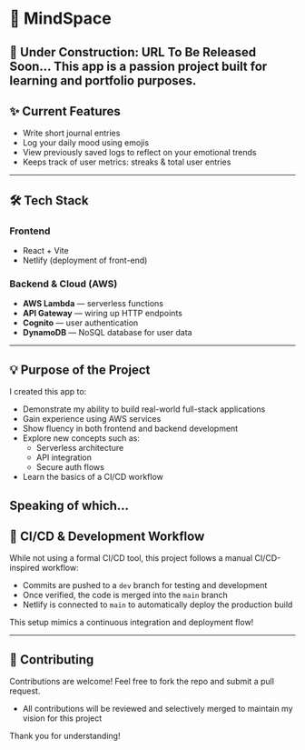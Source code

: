 # 🧠 MindSpace

🚧 Under Construction: URL To Be Released Soon...
This app is a passion project built for learning and portfolio purposes.
---

## ✨ Current Features

- Write short journal entries  
- Log your daily mood using emojis  
- View previously saved logs to reflect on your emotional trends  
- Keeps track of user metrics: streaks & total user entries  

---

## 🛠 Tech Stack

### Frontend
- React + Vite  
- Netlify  (deployment of front-end)

### Backend & Cloud (AWS)
- **AWS Lambda** — serverless functions  
- **API Gateway** — wiring up HTTP endpoints  
- **Cognito** — user authentication  
- **DynamoDB** — NoSQL database for user data  

---

## 💡 Purpose of the Project

I created this app to:

- Demonstrate my ability to build real-world full-stack applications  
- Gain experience using AWS services  
- Show fluency in both frontend and backend development  
- Explore new concepts such as:
  - Serverless architecture  
  - API integration  
  - Secure auth flows  
- Learn the basics of a CI/CD workflow  

Speaking of which...
---

## 🚀 CI/CD & Development Workflow

While not using a formal CI/CD tool, this project follows a manual CI/CD-inspired workflow:

- Commits are pushed to a `dev` branch for testing and development  
- Once verified, the code is merged into the `main` branch  
- Netlify is connected to `main` to automatically deploy the production build  

This setup mimics a continuous integration and deployment flow!

---

## 🤝 Contributing

Contributions are welcome! Feel free to fork the repo and submit a pull request.
  - All contributions will be reviewed and selectively merged to maintain my vision for this project

Thank you for understanding!
